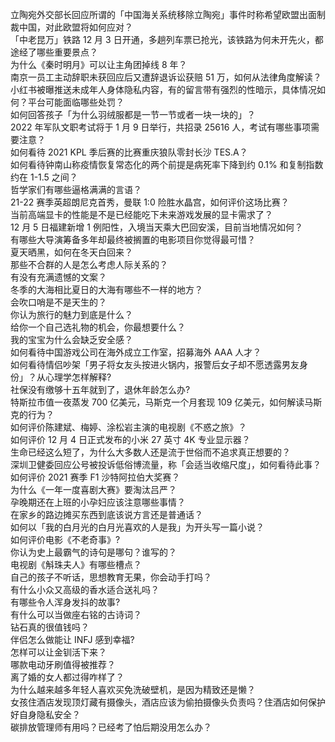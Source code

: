 立陶宛外交部长回应所谓的「中国海关系统移除立陶宛」事件时称希望欧盟出面制裁中国，对此欧盟将如何应对？  
「中老昆万」铁路 12 月 3 日开通，多趟列车票已抢光，该铁路为何未开先火，都途经了哪些重要景点？  
为什么《秦时明月》可以让主角团掉线 8 年？  
南京一员工主动辞职未获回应后又遭辞退诉讼获赔 51 万，如何从法律角度解读？  
小红书被曝推送未成年人身体隐私内容，有的留言带有强烈的性暗示，具体情况如何？平台可能面临哪些处罚？  
如何回答孩子「为什么羽绒服都是一节一节或者一块一块的」？  
2022 年军队文职考试将于 1 月 9 日举行，共招录 25616 人，考试有哪些事项需要注意？  
如何看待 2021 KPL 季后赛的比赛重庆狼队零封长沙 TES.A？  
如何看待钟南山称疫情恢复常态化的两个前提是病死率下降到约 0.1% 和复制指数约在 1-1.5 之间？  
哲学家们有哪些逼格满满的言语？  
21-22 赛季英超朗尼克首秀，曼联 1:0 险胜水晶宫，如何评价这场比赛？  
当前高端显卡的性能是不是已经能吃下未来游戏发展的显卡需求了？  
12 月 5 日福建新增 1 例阳性，入境当天乘大巴回安溪，目前当地情况如何？  
有哪些大导演筹备多年却最终被搁置的电影项目你觉得最可惜？  
夏天晒黑，如何在冬天白回来？  
那些不合群的人是怎么考虑人际关系的？  
有没有充满遗憾的文案？  
冬季的大海相比夏日的大海有哪些不一样的地方？  
会吹口哨是不是天生的？  
你认为旅行的魅力到底是什么？  
给你一个自己选礼物的机会，你最想要什么？  
我的宝宝为什么会缺乏安全感？  
如何看待中国游戏公司在海外成立工作室，招募海外 AAA 人才？  
如何看待情侣吵架「男子将女友头按进火锅内，报警后女子却不愿透露男友身份」？从心理学怎样解释?  
社保没有缴够十五年就到了，退休年龄怎么办?  
特斯拉市值一夜蒸发 700 亿美元，马斯克一个月套现 109 亿美元，如何解读马斯克的行为？  
如何评价陈建斌、梅婷、涂松岩主演的电视剧《不惑之旅》？  
如何评价 12 月 4 日正式发布的小米 27 英寸 4K 专业显示器？  
生命已经这么短了，为什么大多数人还是流于世俗而不追求真正想要的？  
深圳卫健委回应公号被投诉低俗博流量，称「会适当收缩尺度」，如何看待此事？  
如何评价 2021 赛季 F1 沙特阿拉伯大奖赛？  
为什么《一年一度喜剧大赛》要淘汰吕严？  
孕晚期还在上班的小孕妇应该注意哪些事情？  
在家乡的路边摊买东西到底该说方言还是普通话？  
如何以「我的白月光的白月光喜欢的人是我」为开头写一篇小说？  
如何评价电影《不老奇事》?  
你认为史上最霸气的诗句是哪句？谁写的？  
电视剧《斛珠夫人》有哪些槽点？  
自己的孩子不听话，思想教育无果，你会动手打吗？  
有什么小众又高级的香水适合送礼吗？  
有哪些令人浑身发抖的故事?  
有什么可以当做座右铭的古诗词？  
钻石真的很值钱吗？  
伴侣怎么做能让 INFJ 感到幸福?  
怎样可以让金钏活下来？  
哪款电动牙刷值得被推荐？  
离了婚的女人都过得咋样了？  
为什么越来越多年轻人喜欢买免洗破壁机，是因为精致还是懒？  
女孩住酒店发现顶灯藏有摄像头，酒店应该为偷拍摄像头负责吗？住酒店如何保护好自身隐私安全？  
碳排放管理师有用吗？已经考了怕后期没用怎么办？  
